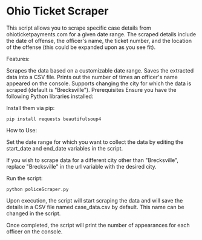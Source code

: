 # Ohio Ticket Scraper

This script allows you to scrape specific case details from ohioticketpayments.com for a given date range. The scraped details include the date of offense, the officer's name, the ticket number, and the location of the offense (this could be expanded upon as you see fit).

Features:

Scrapes the data based on a customizable date range.
Saves the extracted data into a CSV file.
Prints out the number of times an officer's name appeared on the console.
Supports changing the city for which the data is scraped (default is "Brecksville").
Prerequisites
Ensure you have the following Python libraries installed:

Install them via pip:
```
pip install requests beautifulsoup4
```

How to Use:

Set the date range for which you want to collect the data by editing the start_date and end_date variables in the script.

If you wish to scrape data for a different city other than "Brecksville", replace "Brecksville" in the url variable with the desired city.


Run the script:
```
python policeScraper.py
```

Upon execution, the script will start scraping the data and will save the details in a CSV file named case_data.csv by default. This name can be changed in the script.

Once completed, the script will print the number of appearances for each officer on the console.
